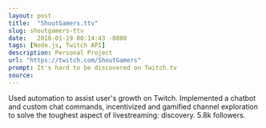 ```yaml
---
layout: post
title:  "ShoutGamers.ttv"
slug: shoutgamers-ttv
date:   2018-01-19 00:14:43 -0800
tags: [Node.js, Twitch API]
description: Personal Project
url: "https://twitch.com/ShoutGamers"
prompt: It's hard to be discovered on Twitch.tv
source:
---
```


Used automation to assist user's growth
on Twitch. Implemented a chatbot and custom chat
commands, incentivized and gamified channel
exploration to solve the toughest aspect of
livestreaming: discovery. 5.8k followers.
